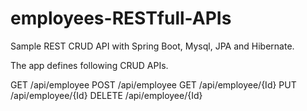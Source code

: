 # employees-RESTfull-APIs
Sample REST CRUD API with Spring Boot, Mysql, JPA and Hibernate.

The app defines following CRUD APIs.

GET /api/employee
POST /api/employee
GET /api/employee/{Id}
PUT /api/employee/{Id}
DELETE /api/employee/{Id}
